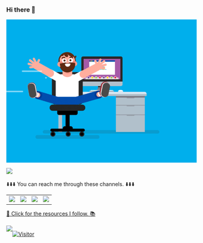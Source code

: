 ### Hi there 👋

<img align="center" alt="gif" src="coding.gif"> 

 ![](https://img.shields.io/badge/Software%20Developer-Full%20Stack%20%2F%20Computer%20Engineer%20%2F%20Cyber%20Security%20Analyst%20%2F%20CyberOPS%20Associate-blue)


<table class="center">
<tr> 
          ⬇️⬇️⬇️ You can reach me through these channels. ⬇️⬇️⬇️
 </tr><br>
  <tr>
<td><a href="https://instagram.com/ramaznustuntas">
<img src="https://img.shields.io/badge/Instagram-E4405F?style=for-the-badge&logo=instagram&logoColor=white">
</a> 
<td><a href="https://github.com/RamazanUstuntas">
<img src="https://img.shields.io/badge/GitHub-100000?style=for-the-badge&logo=github&logoColor=white">
  </a> 
<td><a href="https://www.linkedin.com/in/ramazan-ustuntas/">
<img src="https://img.shields.io/badge/LinkedIn-0077B5?style=for-the-badge&logo=linkedin&logoColor=white">
</a> 
<td><a href="mailto:ustuntasramazan@outlook.com">
<img src="https://img.shields.io/badge/%20-Outlook%20-blue?style=for-the-badge&logo=microsoft">
</a>
  </tr>
</table>
<a href="https://github.com/LuNiZz/siber-guvenlik-sss"> 📖 Click for the resources I follow. 📚 </a>
<br></br>


<img align="left" src="https://github-readme-stats.vercel.app/api?username=RamazanUstuntas&theme=blue-green">

[![Visitor](https://visitor-badge.laobi.icu/badge?page_id=RamazanUstuntas.ramazanustuntas)](#)


<!--
**RamazanUstuntas/RamazanUstuntas** is a ✨ _special_ ✨ repository because its `README.md` (this file) appears on your GitHub profile.

Here are some ideas to get you started:

- 🔭 I’m currently working on ...
- 🌱 I’m currently learning ...
- 👯 I’m looking to collaborate on ...
- 🤔 I’m looking for help with ...
- 💬 Ask me about ...
- 📫 How to reach me: ...
- 😄 Pronouns: ...
- ⚡ Fun fact: ...
-->
